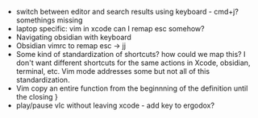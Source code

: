 - switch between editor and search results using keyboard - cmd+j? somethings missing
- laptop specific: vim in xcode can I remap esc somehow?
- Navigating obsidian with keyboard
- Obsidian vimrc to remap esc -> jj
- Some kind of standardization of shortcuts? how could we map this? I don't want different shortcuts for the same actions in Xcode, obsidian, terminal, etc. Vim mode addresses some but not all of this standardization.
- Vim copy an entire function from the beginnning of the definition until the closing }
- play/pause vlc without leaving xcode - add key to ergodox?